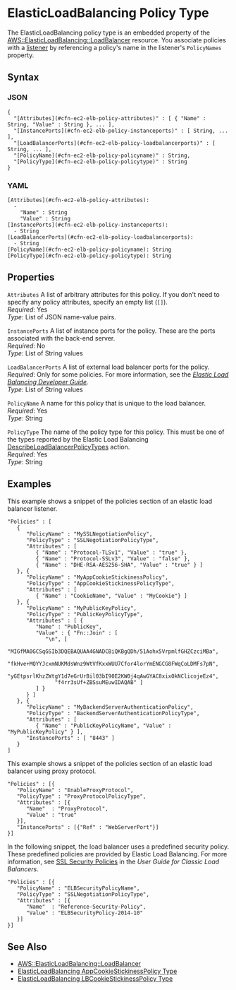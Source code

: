 # ElasticLoadBalancing Policy Type<a name="aws-properties-ec2-elb-policy"></a>

The ElasticLoadBalancing policy type is an embedded property of the [AWS::ElasticLoadBalancing::LoadBalancer](aws-properties-ec2-elb.md) resource\. You associate policies with a [listener](aws-properties-ec2-elb-listener.md) by referencing a policy's name in the listener's `PolicyNames` property\.

## Syntax<a name="w4ab1c21c14e1088b5"></a>

### JSON<a name="aws-properties-ec2-elb-policy-syntax.json"></a>

```
{
  "[Attributes](#cfn-ec2-elb-policy-attributes)" : [ { "Name" : String, "Value" : String }, ... ],
  "[InstancePorts](#cfn-ec2-elb-policy-instanceports)" : [ String, ... ],
  "[LoadBalancerPorts](#cfn-ec2-elb-policy-loadbalancerports)" : [ String, ... ],
  "[PolicyName](#cfn-ec2-elb-policy-policyname)" : String,
  "[PolicyType](#cfn-ec2-elb-policy-policytype)" : String
}
```

### YAML<a name="aws-properties-ec2-elb-policy-syntax.yaml"></a>

```
[Attributes](#cfn-ec2-elb-policy-attributes):
  -
    "Name" : String
    "Value" : String
[InstancePorts](#cfn-ec2-elb-policy-instanceports):
  - String
[LoadBalancerPorts](#cfn-ec2-elb-policy-loadbalancerports):
  - String
[PolicyName](#cfn-ec2-elb-policy-policyname): String
[PolicyType](#cfn-ec2-elb-policy-policytype): String
```

## Properties<a name="w4ab1c21c14e1088b7"></a>

`Attributes`  <a name="cfn-ec2-elb-policy-attributes"></a>
A list of arbitrary attributes for this policy\. If you don't need to specify any policy attributes, specify an empty list \(`[]`\)\.  
*Required*: Yes  
*Type*: List of JSON name\-value pairs\.

`InstancePorts`  <a name="cfn-ec2-elb-policy-instanceports"></a>
A list of instance ports for the policy\. These are the ports associated with the back\-end server\.  
*Required*: No  
*Type*: List of String values

`LoadBalancerPorts`  <a name="cfn-ec2-elb-policy-loadbalancerports"></a>
A list of external load balancer ports for the policy\.  
*Required*: Only for some policies\. For more information, see the *[Elastic Load Balancing Developer Guide](https://docs.aws.amazon.com/elasticloadbalancing/latest/userguide/Welcome.html)*\.  
*Type*: List of String values

`PolicyName`  <a name="cfn-ec2-elb-policy-policyname"></a>
A name for this policy that is unique to the load balancer\.  
*Required*: Yes  
*Type*: String

`PolicyType`  <a name="cfn-ec2-elb-policy-policytype"></a>
The name of the policy type for this policy\. This must be one of the types reported by the Elastic Load Balancing [DescribeLoadBalancerPolicyTypes](http://docs.aws.amazon.com/ElasticLoadBalancing/latest/APIReference/API_DescribeLoadBalancerPolicyTypes.html) action\.  
*Required*: Yes  
*Type*: String

## Examples<a name="w4ab1c21c14e1088b9"></a>

This example shows a snippet of the policies section of an elastic load balancer listener\.

```
"Policies" : [
   {
      "PolicyName" : "MySSLNegotiationPolicy",
      "PolicyType" : "SSLNegotiationPolicyType",
      "Attributes" : [
         { "Name" : "Protocol-TLSv1", "Value" : "true" },
         { "Name" : "Protocol-SSLv3", "Value" : "false" },
         { "Name" : "DHE-RSA-AES256-SHA", "Value" : "true" } ]
   }, {
      "PolicyName" : "MyAppCookieStickinessPolicy",
      "PolicyType" : "AppCookieStickinessPolicyType",
      "Attributes" : [
         { "Name" : "CookieName", "Value" : "MyCookie"} ]
   }, {
      "PolicyName" : "MyPublicKeyPolicy",
      "PolicyType" : "PublicKeyPolicyType",
      "Attributes" : [ {
         "Name" : "PublicKey",
         "Value" : { "Fn::Join" : [
            "\n", [
               "MIGfMA0GCSqGSIb3DQEBAQUAA4GNADCBiQKBgQDh/51Aohx5VrpmlfGHZCzciMBa",
               "fkHve+MQYYJcxmNUKMdsWnz9WtVfKxxWUU7Cfor4lorYmENGCG8FWqCoLDMFs7pN",
               "yGEtpsrlKhzZWtgY1d7eGrUrBil03bI90E2KW0j4qAwGYAC8xixOkNClicojeEz4",
               "f4rr3sUf+ZBSsuMEuwIDAQAB" ]
         ] }
      } ]
   }, {
      "PolicyName" : "MyBackendServerAuthenticationPolicy",
      "PolicyType" : "BackendServerAuthenticationPolicyType",
      "Attributes" : [
         { "Name" : "PublicKeyPolicyName", "Value" : "MyPublicKeyPolicy" } ],
      "InstancePorts" : [ "8443" ]
   }
]
```

This example shows a snippet of the policies section of an elastic load balancer using proxy protocol\.

```
"Policies" : [{
   "PolicyName" : "EnableProxyProtocol",
   "PolicyType" : "ProxyProtocolPolicyType",
   "Attributes" : [{
      "Name"  : "ProxyProtocol",
      "Value" : "true"
   }],
   "InstancePorts" : [{"Ref" : "WebServerPort"}]
}]
```

In the following snippet, the load balancer uses a predefined security policy\. These predefined policies are provided by Elastic Load Balancing\. For more information, see [SSL Security Policies](https://docs.aws.amazon.com/elasticloadbalancing/latest/classic/elb-security-policy-table.html) in the *User Guide for Classic Load Balancers*\.

```
"Policies" : [{
   "PolicyName" : "ELBSecurityPolicyName",
   "PolicyType" : "SSLNegotiationPolicyType",
   "Attributes" : [{
      "Name"  : "Reference-Security-Policy",
      "Value" : "ELBSecurityPolicy-2014-10"
   }]
}]
```

## See Also<a name="w4ab1c21c14e1088c11"></a>
+ [AWS::ElasticLoadBalancing::LoadBalancer](aws-properties-ec2-elb.md)
+ [ElasticLoadBalancing AppCookieStickinessPolicy Type](aws-properties-ec2-elb-AppCookieStickinessPolicy.md)
+ [ElasticLoadBalancing LBCookieStickinessPolicy Type](aws-properties-ec2-elb-LBCookieStickinessPolicy.md)